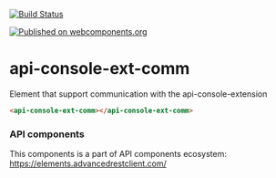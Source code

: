 [![Build Status](https://travis-ci.org/advanced-rest-client/api-url-data-model.svg?branch=stage)](https://travis-ci.org/advanced-rest-client/api-console-ext-comm)

[![Published on webcomponents.org](https://img.shields.io/badge/webcomponents.org-published-blue.svg)](https://www.webcomponents.org/element/advanced-rest-client/api-console-ext-comm)

# api-console-ext-comm

Element that support communication with the api-console-extension

<!---
```
<custom-element-demo>
  <template>
    <link rel="import" href="api-console-ext-comm.html">
    <next-code-block></next-code-block>
  </template>
</custom-element-demo>
```
-->

```html
<api-console-ext-comm></api-console-ext-comm>
```

### API components

This components is a part of API components ecosystem: https://elements.advancedrestclient.com/
